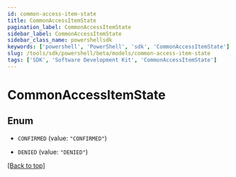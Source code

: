 ```yaml
---
id: common-access-item-state
title: CommonAccessItemState
pagination_label: CommonAccessItemState
sidebar_label: CommonAccessItemState
sidebar_class_name: powershellsdk
keywords: ['powershell', 'PowerShell', 'sdk', 'CommonAccessItemState'] 
slug: /tools/sdk/powershell/beta/models/common-access-item-state
tags: ['SDK', 'Software Development Kit', 'CommonAccessItemState']
---
```



# CommonAccessItemState

## Enum


* `CONFIRMED` (value: `"CONFIRMED"`)

* `DENIED` (value: `"DENIED"`)


[[Back to top]](#) 


